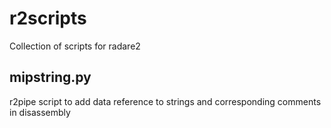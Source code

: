 # r2scripts
Collection of scripts for radare2
## mipstring.py
r2pipe script to add data reference to strings and corresponding comments in disassembly

